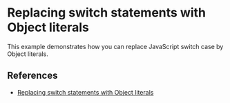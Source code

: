 # Replacing switch statements with Object literals

This example demonstrates how you can replace JavaScript switch case by Object literals.

## References

- [Replacing switch statements with Object literals](https://toddmotto.com/deprecating-the-switch-statement-for-object-literals/)
